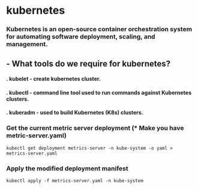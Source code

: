 # kubernetes
### Kubernetes is an open-source container orchestration system for automating software deployment, scaling, and management.

## - What tools do we require for kubernetes?
#### . kubelet - create kubernetes cluster.
#### . kubectl - command line tool used to run commands against Kubernetes clusters.
#### . kuberadm - used to build Kubernetes (K8s) clusters.

### Get the current metric server deployment (* Make you have metric-server.yaml)
```
kubectl get deployment metrics-server -n kube-system -o yaml > metrics-server.yaml
```
### Apply the modified deployment manifest
```
kubectl apply -f metrics-server.yaml -n kube-system
```


